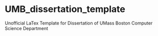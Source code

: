 # UMB_dissertation_template
Unofficial LaTex Template for Dissertation of UMass Boston Computer Science Department
